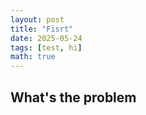 ```yaml
---
layout: post
title: "Fisrt"
date: 2025-05-24
tags: [test, hi]
math: true 
---
```


## What's the problem
